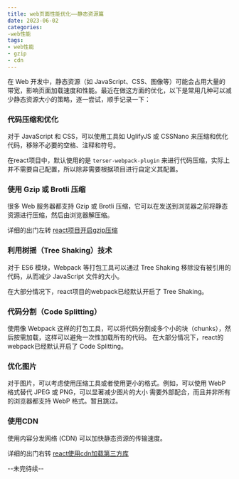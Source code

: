 ```yaml
---
title: web页面性能优化——静态资源篇
date: 2023-06-02
categories:
-web性能
tags:
- web性能
- gzip 
- cdn
---
```




在 Web 开发中，静态资源（如 JavaScript、CSS、图像等）可能会占用大量的带宽，影响页面加载速度和性能。最近在做这方面的优化，以下是常用几种可以减少静态资源大小的策略，逐一尝试，顺手记录一下：



### 代码压缩和优化

对于 JavaScript 和 CSS，可以使用工具如 UglifyJS 或 CSSNano 来压缩和优化代码，移除不必要的空格、注释和符号。

在react项目中，默认使用的是 `terser-webpack-plugin` 来进行代码压缩，实际上并不需要自己配置，所以除非需要根据项目进行自定义其配置。



### 使用 Gzip 或 Brotli 压缩

很多 Web 服务器都支持 Gzip 或 Brotli 压缩，它可以在发送到浏览器之前将静态资源进行压缩，然后由浏览器解压缩。

详细的出门左转 [react项目开启gzip压缩]()



### 利用树摇（Tree Shaking）技术

对于 ES6 模块，Webpack 等打包工具可以通过 Tree Shaking 移除没有被引用的代码，从而减少 JavaScript 文件的大小。

在大部分情况下，react项目的webpack已经默认开启了 Tree Shaking。



### 代码分割（Code Splitting）

使用像 Webpack 这样的打包工具，可以将代码分割成多个小的块（chunks），然后按需加载，这样可以避免一次性加载所有的代码。
在大部分情况下，react的webpack已经默认开启了 Code Splitting。



### 优化图片
对于图片，可以考虑使用压缩工具或者使用更小的格式。例如，可以使用 WebP 格式替代 JPEG 或 PNG，可以显著减少图片的大小
需要外部配合，而且并非所有的浏览器都支持 WebP 格式。暂且跳过。



###  使用CDN

使用内容分发网络 (CDN) 可以加快静态资源的传输速度。

详细的出门右转 [react使用cdn加载第三方库](https://xudany.github.io/react/2023/05/05/react%E4%BD%BF%E7%94%A8cdn%E5%8A%A0%E8%BD%BD%E7%AC%AC%E4%B8%89%E6%96%B9%E5%BA%93/)





--未完待续--
